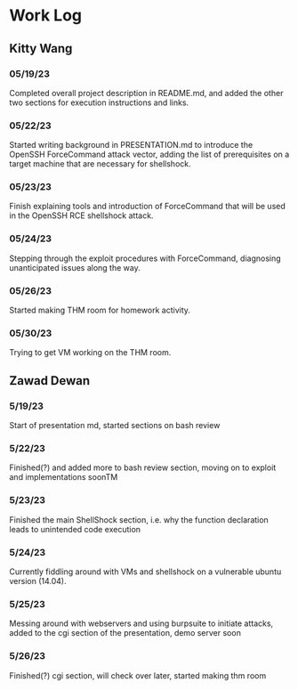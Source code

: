 # Work Log

## Kitty Wang

### 05/19/23

Completed overall project description in README.md, and added the other two sections for execution instructions and links.

### 05/22/23

Started writing background in PRESENTATION.md to introduce the OpenSSH ForceCommand attack vector, adding the list of prerequisites on a target machine that are necessary for shellshock.

### 05/23/23

Finish explaining tools and introduction of ForceCommand that will be used in the OpenSSH RCE shellshock attack.

### 05/24/23

Stepping through the exploit procedures with ForceCommand, diagnosing unanticipated issues along the way.

### 05/26/23

Started making THM room for homework activity.

### 05/30/23

Trying to get VM working on the THM room.


## Zawad Dewan

### 5/19/23

Start of presentation md, started sections on bash review

### 5/22/23

Finished(?) and added more to bash review section, moving on to exploit and implementations soonTM

### 5/23/23

Finished the main ShellShock section, i.e. why the function declaration leads to unintended code execution

### 5/24/23

Currently fiddling around with VMs and shellshock on a vulnerable ubuntu version (14.04).

### 5/25/23

Messing around with webservers and using burpsuite to initiate attacks, added to the cgi section of the presentation, demo server soon

### 5/26/23

Finished(?) cgi section, will check over later, started making thm room